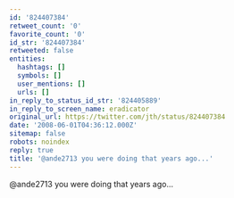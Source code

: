```yaml
---
id: '824407384'
retweet_count: '0'
favorite_count: '0'
id_str: '824407384'
retweeted: false
entities:
  hashtags: []
  symbols: []
  user_mentions: []
  urls: []
in_reply_to_status_id_str: '824405889'
in_reply_to_screen_name: eradicator
original_url: https://twitter.com/jth/status/824407384
date: '2008-06-01T04:36:12.000Z'
sitemap: false
robots: noindex
reply: true
title: '@ande2713 you were doing that years ago...'
---
```


@ande2713 you were doing that years ago...